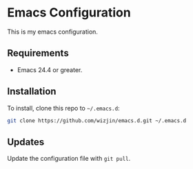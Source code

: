 # Emacs Configuration

This is my emacs configuration.

## Requirements

- Emacs 24.4 or greater.

## Installation

To install, clone this repo to `~/.emacs.d`:

```bash
git clone https://github.com/wizjin/emacs.d.git ~/.emacs.d
```

## Updates

Update the configuration file with `git pull`.


